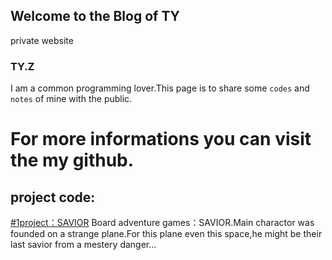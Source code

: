 ## Welcome to the Blog of TY

private website

### TY.Z

I am a common programming lover.This page  is to share some `codes` and `notes` of mine with the public.

For more informations you can visit the my github.
=====

project code:
-----


[#1project：SAVIOR](https://github.com/tttt2342/SAVIOR)
Board adventure games：SAVIOR.Main charactor was founded on a strange plane.For this plane even this space,he might be their last savior from a mestery danger...

